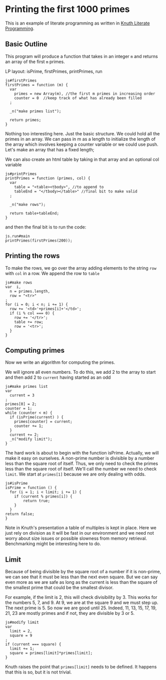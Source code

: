# Printing the first 1000 primes

This is an example of literate programming as written in [Knuth Literate Programming](http://www.literateprogramming.com/knuthweb.pdf).

## Basic Outline

This program will produce a function that takes in an integer `m` and returns an array of the first `m` primes. 

LP layout: isPrime, firstPrimes, printPrimes, run


    js#firstPrimes
    firstPrimes = function (m) {
      var 
        primes = new Array(m), //the first m primes in increasing order
        counter = 0  //keep track of what has already been filled
      ;
  
      _n("make primes list");
  
      return primes;
    }

Nothing too interesting here. Just the basic structure. We could hold all the primes in an array. We can pass in m as a length to initialize the length of the array which involves keeping a counter variable or we could use push. Let's make an array that has a fixed length;

We can also create an html table by taking in that array and an optional col variable

    js#printPrimes
    printPrimes = function (primes, col) {
      var
        table = "<table><tbody>", //to append to 
        tableEnd = "</tbody></table>" //final bit to make valid
      ;
  
      _n("make rows");
  
      return table+tableEnd;
    }

and then the final bit is to run the code: 

    js.run#main
    printPrimes(firstPrimes(200));


## Printing the rows

To make the rows, we go over the array adding elements to the string `row` with `col` in a row. We append the row to `table`

    js#make rows
    var  i, 
      n = primes.length,
      row = "<tr>"
    ;
    for (i = 0; i < n; i += 1) {
      row += '<td>'+primes[i]+'</td>';
      if (i % col === 0) {
        row += '</tr>';
        table += row;
        row = '<tr>';
      }
    }

## Computing primes

Now we write an algorithm for computing the primes. 

We will ignore all even numbers. To do this, we add 2 to the array to start and then add 2 to `current` having started as an odd

    js#make primes list
    var
      current = 3
    ;
    primes[0] = 2;
    counter = 1;
    while (counter < m) {
      if (isPrime(current) ) {
        primes[counter] = current;
        counter += 1;
      }
      current += 2;
      _n("modify limit");
    }

The hard work is about to begin with the function isPrime. Actually, we will make it easy on ourselves. A non-prime number is divisible by a number less than the square root of itself. Thus, we only need to check the primes less than the square root of itself. We'll call the number we need to check   `limit`. We start at `primes[1]` because we are only dealing with odds. 

    js#isPrime
    isPrime = function () {
      for (i = 1; i < limit; i += 1) {
        if (current % primes[i]) {
            return true;
        }
      }
    return false;      
    }  

Note in Knuth's presentation a table of multiples is kept in place. Here we just rely on division as it will be fast in our environment and we need not worry about size issues or possible slowness from memory retrieval. Benchmarking might be interesting here to do.

## Limit

Because of being divisible by the square root of a number if it is non-prime, we can see that it must be less than the next even square. But we can say even more as we are safe as long as the current is less than the square of the smallest prime that could be the smallest divisor. 

For example, if the limit is 2, this will check divisibility by 3. This works for the numbers 5, 7, and 9. At 9, we are at the square 9 and we must step up. The next prime is 5. So now we are good until 25. Indeed, 11, 13, 15, 17, 19, 21, 23 are mostly primes and if not, they are divisible by 3 or 5. 

    js#modify limit
    var
      limit = 2, 
      square = 9
    ;
    if (current === square) {
      limit += 1; 
      square = primes[limit]*primes[limit];
    }

Knuth raises the point that `primes[limit]` needs to be defined. It happens that this is so, but it is not trivial. 
